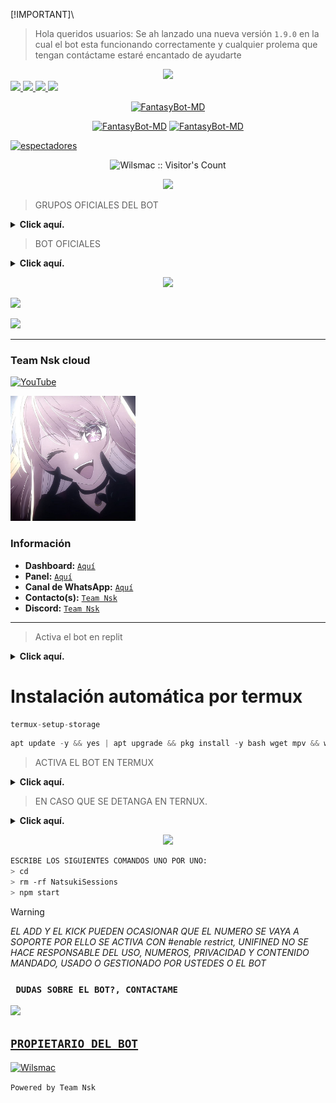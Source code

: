 [!IMPORTANT]\ 
> Hola queridos usuarios: Se ah lanzado una nueva versión `1.9.0` en la cual el bot esta funcionando correctamente y cualquier prolema que tengan contáctame estaré encantado de ayudarte

<div align="center" style"border-radius:15px">
      <a href="#">
        <img src="./media/menus/natsukibot.gif" />
    </a>
</div>
<a href="https://x.com/wilmerofc1" target="black"><img src="https://img.shields.io/badge/X-000000?style=for-the-badge&logo=x&logoColor=back" />
<a href="https://www.facebook.com/profile.php?id=100088614427458&mibextid=ZbWKwL" target="black"><img src="https://img.shields.io/badge/Facebook-000000?style=for-the-badge&logo=facebook&logoColor=back" />
<a
href="https://www.paypal.com/paypalme/wilmermacu1" target="black"><img
src="https://img.shields.io/badge/PayPal-000000?style=for-the-badge&logo=paypal&logoColor=white" />
<a href="https://www.instagram.com/cmwilmer4?igsh=eGN1cWk5MmFkbWM1" target="black"><img src="https://img.shields.io/badge/Instagram-000000?style=for-the-badge&logo=instagram&logoColor=back" />
<p align="center">
<a href="#"><img title="FantasyBot-MD" src="https://img.shields.io/badge/𝐒𝐈 𝐓𝐄 𝐀𝐆𝐑𝐀𝐃𝐀 𝐄𝐋 𝐑𝐄𝐏𝐎𝐒𝐈𝐓𝐎𝐑𝐈𝐎 𝐌𝐄 𝐀𝐏𝐎𝐘𝐀𝐑𝐈𝐀𝐒 𝐂𝐎𝐍 𝐔𝐍𝐀 🌟-¡GRACIAS! -red?colorA=%255ff0000&colorB=%23017e40&style=for-the-badge"></a> 
<p align="center">
<a href="https://github.com/Wilsmac"><img title="FantasyBot-MD"src="https://img.shields.io/badge/𝗚𝗥𝗔𝗖𝗜𝗔𝗦 𝗣𝗢𝗥 𝗦𝗨 𝗣𝗥𝗘𝗙𝗘𝗥𝗘𝗡𝗖𝗜𝗔.-red?colorA=000000&colorB=000000&style=for-the-badge"></a> 
<a href="https://github.com/Wilsmac"><img title="FantasyBot-MD" src="https://img.shields.io/badge/𝐂𝐎𝐌𝐏𝐀𝐓𝐈𝐁𝐋𝐄 𝐂𝐎𝐍 𝐋𝐀𝐒 𝐕𝐄𝐑𝐒𝐈𝐎𝐍𝐄𝐒 𝐌𝐔𝐋𝐓𝐈 𝐃𝐈𝐒𝐏𝐎𝐒𝐈𝐓𝐈𝐕𝐎𝐒 𝐃𝐄 𝐖𝐇𝐀𝐓𝐒𝐀𝐏𝐏-red?colorA=000000&colorB=000000&style=for-the-badge"></a>
</p>

<a href="https://github.com/Wilsmac/FantasyBot-MD-v1/watchers"><img title="espectadores" src="https://img.shields.io/github/watchers/Wilsmac/FantasyBot-MD-v1?label=Espectadores&style=social"></a>
</p>

</p>
<p align="center"><img src="https://profile-counter.glitch.me/{FantasyBot-MD}/count.svg" alt="Wilsmac :: Visitor's Count" /></p>

</p>
<p align="center"> 
<a href="https://github.com/Wilsmac/FantasyBot-MD-v1"><img src="http://readme-typing-svg.herokuapp.com?font=mono&size=15&duration=4000&color=[00FFFF]&center=falso&vCenter=falso&lines=𝙉𝙖𝙩𝙨𝙪𝙠𝙞𝘽𝙤𝙩++;𝙷𝚘𝚕𝚊,+𝙶𝚛𝚊𝚌𝚒𝚊𝚜+𝙿𝚘𝚛+𝚅𝚒𝚜𝚒𝚝𝚊𝚛+𝙴𝚕+𝚁𝚎𝚙𝚘𝚜𝚒𝚝𝚘𝚛𝚒𝚘" height="40px"></a> 
</p>

> GRUPOS OFICIALES DEL BOT

<details>
  <summary><b>Click aquí.</b></summary>
<p align="center"> 
<a href="https://github.com/Wilsmac"><img src="http://readme-typing-svg.herokuapp.com?font=mono&size=19&duration=4000&color=[00FFFF]&center=falso&vCenter=falso&lines=𝙉𝙖𝙩𝙨𝙪𝙠𝙞𝘽𝙤𝙩++;𝙶𝚛𝚞𝚙𝚘𝚜+𝙾𝚏𝚒𝚌𝚒𝚊𝚕𝚎𝚜+𝙳𝚎" height="35px"></a> 
</p>

<a
href="https://whatsapp.com/channel/0029VaCUlPX0LKZAlP10pC43" target="white"><img src="https://img.shields.io/badge/Canal- oficial del bot-000000?style=for-the-badge&logo=whatsapp&logoColor=black" /></a>
<a href="https://chat.whatsapp.com/EAxOACyzjB6JhkRvQvw4zl" target="white"><img src="https://img.shields.io/badge/Grupo-OfiCIAL DEL BOT-000000?style=for-the-badge&logo=whatsapp&logoColor=black" /></a>
<a href="https://chat.whatsapp.com/HHRk7p4QDzdCP9oYHS1Bzq" target="blank"><img src="https://img.shields.io/badge/grupo- de soporté-000000?style=for-the-badge&logo=whatsapp&logoColor=white" /></a>
--------------------------
> LOS NUMEROS QUE NO SEAN BOTS DE FANTASY NO SE ADMITEN POR LO TANTO SERÁN ELIMINADOS.
--------------------------
----
</details>

> BOT OFICIALES

<details>
  <summary><b>Click aquí.</b></summary>
<p align="center"> 
<a href="https://github.com/Wilsmac"><img src="http://readme-typing-svg.herokuapp.com?font=mono&size=15&duration=4000&color=[00FFFF]&center=falso&vCenter=falso&lines=𝙉𝙖𝙩𝙨𝙪𝙠𝙞𝘽𝙤𝙩++;𝙱𝚘𝚝𝚜+𝙾𝚏𝚒𝚌𝚒𝚊𝚕𝚎𝚜+𝙳𝚎" height="35px"></a> 
</p>
<a href="https://api.whatsapp.com/send/?phone=50250101139&text=Hola,%20vengo%20a%20pedir%20el%20numero%20del%20bot.&type=phone_number&app_absent=0" target="blank"><img src="https://img.shields.io/badge/BOT_OFICIAL_1-000000?style=for-the-badge&logo=whatsapp&logoColor=white" />

> NO SPAMEAR COMANDOS
----
</details>


<p align="center"> 

<p align="center"> 
<a href="https://github.com/Wilsmac"><img src="http://readme-typing-svg.herokuapp.com?font=mono&size=15&duration=4000&color=[00FFFF]&center=falso&vCenter=falso&lines=𝙉𝙖𝙩𝙨𝙪𝙠𝙞𝘽𝙤𝙩++;𝙲𝚘𝚗𝚏𝚒𝚐𝚞𝚛𝚊𝚌𝚒𝚘𝚗+𝙿𝚊𝚛𝚊" height="60px"></a> 

 <a href="https://github.com/Wilsmac/FantasyBot-MD-v1/fork" target="black"><img src="https://img.shields.io/badge/♥️-clona_el_repositorio-000000?style=for-the-badge&logo=GitHub&logoColor=black" /></a>

<a href="https://github.com/Wilsmac/FantasyBot-MD-v1/blob/main/config.js" target="black"><img src="https://img.shields.io/badge/♥️-Cambiar el owner del bot-000000?style=for-the-badge&logo=GitHub&logoColor=black" /></a>


----
### Team Nsk cloud 
[![YouTube](https://img.shields.io/badge/Team-Nsk-FF0000?style=for-the-badge&logo=youtube&logoColor=white)](https://youtu.be/fZbcCLpSH6Y?si=1sDen7Bzmb7jVpAI)

<a href="https://dash.teamnsk.xyz"><img src="./media/menus/teamnsk.jpg" height="200px"></a>

### Información
- **Dashboard:** [`Aquí`](https://dash.teamnsk.xyz)
- **Panel:** [`Aquí`](https://panel.teamnsk.xyz)
- **Canal de WhatsApp:** [`Aquí`](https://whatsapp.com/channel/0029VaCUlPX0LKZAlP10pC43)
- **Contacto(s):** [`Team Nsk`](https://wa.me/message/H6DKJA6N3J6PD1)
- **Discord:** [`Team Nsk`](https://discord.gg/wuwkfmTz)
----


> Activa el bot en replit
<details>
  <summary><b>Click aquí.</b></summary>

<p align="center"> 
<a href="https://github.com/Wilsmac"><img src="http://readme-typing-svg.herokuapp.com?font=mono&size=15&duration=4000&color=[00FFFF]&center=falso&vCenter=falso&lines=𝚁𝚎𝚙𝚕𝚒𝚝++;𝙰𝚌𝚝𝚒𝚟𝚊+𝙴𝚕+𝙱𝚘𝚝+𝙴𝚗" height="60px"></a> 
</p>

[![Run on Repl.it](https://repl.it/badge/github/Wilsmac/FantasyBot-MD-v1)](https://repl.it/github/Wilsmac/FantasyBot-MD-v1) 
----
</details>

## <h1>Instalación automática por termux</h1>

```ts
termux-setup-storage
```  
```ts
apt update -y && yes | apt upgrade && pkg install -y bash wget mpv && wget -O - https://raw.githubusercontent.com/Wilsmac/NatsukiBot/master/Fantasy.sh | bash
```
> ACTIVA EL BOT EN TERMUX
<details>
  <summary><b>Click aquí.</b></summary>

> *Actualmente no funciona la instalación por termux ni la automática*
 <p align="center"> 
<a href="https://github.com/Wilsmac"><img src="http://readme-typing-svg.herokuapp.com?font=mono&size=20&duration=3000&color=[00FFFF]&center=falso&vCenter=falso&lines=𝚃𝚎𝚛𝚖𝚞𝚡++;𝙰𝚌𝚝𝚒𝚟𝚊+𝙴𝙻+𝙱𝚘𝚝+𝙴𝚗" height="50px"></a> 
</p>

- ESCRIBE LOS SIGUIENTES COMANDOS UNO POR UNO:
```
termux-setup-storage
```

```
apt update && apt upgrade && pkg install -y git nodejs ffmpeg imagemagick yarn
```

```
git clone https://github.com/Wilsmac/NatsukiBot && cd NatsukiBot
```

```
yarn install && npm install
```

```
npm start
```

## usar a Natsuki 24/7
```bash
termux-wake-lock && npm i -g pm2 && pm2 start index.js && pm2 save && pm2 logs
```
----
</details>

> EN CASO QUE SE DETANGA EN TERNUX.
<details>
  <summary><b>Click aquí.</b></summary>
<p align="center"> 
<a href="https://github.com/Wilsmac"><img src="http://readme-typing-svg.herokuapp.com?font=mono&size=15&duration=4000&color=[00FFFF]&center=falso&vCenter=falso&lines=♥️✨++;𝙴𝚗+𝙲𝚊𝚜𝚘+𝙳𝚎+𝙳𝚎𝚝𝚎𝚗𝚎𝚛𝚜𝚎+𝚎𝚗+𝚃𝚎𝚛𝚖𝚞𝚡" height="70px"></a> 
</p>

```bash
ESCRIBE LOS SIGUIENTES COMANDOS UNO POR UNO:
> cd
> cd NatsukiBot
> npm start
```
----
</details>
<p align="center"> 
<a href="https://github.com/Wilsmac"><img src="http://readme-typing-svg.herokuapp.com?font=mono&size=15&duration=4000&color=[000000]&center=falso&vCenter=falso&lines=✨♥️++;Pedir+otro+codigo+qr+en+termux" height="60px"></a> 
</p>
  

```bash
ESCRIBE LOS SIGUIENTES COMANDOS UNO POR UNO:
> cd 
> rm -rf NatsukiSessions
> npm start
```

> [!warning]
> *EL ADD Y EL KICK PUEDEN OCASIONAR QUE EL NUMERO SE VAYA A SOPORTE POR ELLO SE ACTIVA CON #enable restrict, UNIFINED NO SE HACE RESPONSABLE DEL USO, NUMEROS, PRIVACIDAD Y CONTENIDO MANDADO, USADO O GESTIONADO POR USTEDES O EL BOT*

 ### ` DUDAS SOBRE EL BOT?, CONTACTAME`
<a href="http://wa.me/50258115623" target="blank"><img src="https://img.shields.io/badge/Team Nsk-000000?style=for-the-badge&logo=whatsapp&logoColor=white" />


## <h2>`PROPIETARIO DEL BOT`</h2> 

<a href="https://github.com/Wilsmac"><img src="https://github.com/Wilsmac.png" width="200" height="200" alt="Wilsmac"/></a>

`Powered by Team Nsk`
